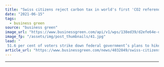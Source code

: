 ```yaml
---
title: "Swiss citizens reject carbon tax in world's first 'CO2 referendum'"
date: "2021-06-15"
tags: 
  - business green
source: "business green"
image_url: "https://www.businessgreen.com/api/v1/wps/138ed39/d2efe64e-d124-492e-9c37-f8c09da3a0e7/10/Switzerland-lake-185x114.jpg"
image_fp: "/assets/img/post_thumbnails/41.jpg"
lead: "
 51.6 per cent of voters strike down federal government’s plans to hike taxes on petrol diesel, heating oil and natural gas ..."
article_url: "https://www.businessgreen.com/news/4032849/swiss-citizens-reject-carbon-tax-world-co2-referendum"
---
```


---
